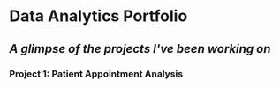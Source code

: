 # Data Analytics Portfolio
## *A glimpse of the projects I've been working on*


### Project 1: Patient Appointment Analysis
